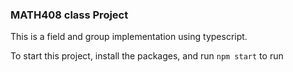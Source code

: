 ### MATH408 class Project

This is a field and group implementation using typescript.

To start this project, install the packages, and run `npm start` to run